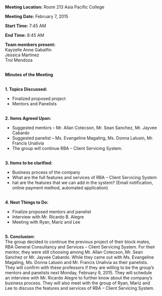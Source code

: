 **Meeting Location:** Room 213 Asia Pacific College

**Meeting Date:** February 7, 2015

**Start Time:** 7:45 AM

**End Time:** 8:45 AM

**Team members present:** <br>
Kayzelle Anne Gabalfin <br>
Jessica Martinez <br>
Troi Mendoza <br><br>

<b>Minutes of the Meeting</b> <br><br>

<b>1. Topics Discussed:</b> <br>
<ul><li>Finalized proposed project <br>
</li><li>Mentors and Panelists <br><br></li></ul>

<b>2. Items Agreed Upon:</b> <br>
<ul><li>Suggested mentors – Mr. Allan Cotecson, Mr. Sean Sanchez, Mr. Jayvee Cabardo<br>
</li><li>Suggested panelist – Ms. Evangeline Magaling, Ms. Donna Lalusin, Mr. Francis Unalivia<br>
</li><li>The group will continue RBA – Client Servicing System. <br><br></li></ul>

<b>3. Items to be clarified:</b> <br>
<ul><li>Business process of the company <br>
</li><li>What are the full features and services of RBA – Client Servicing System <br>
</li><li>hat are the features that we can add in the system? (Email notification, online payment method, automated application) <br><br></li></ul>

<b>4. Next Things to Do:</b> <br>
<ul><li>Finalize proposed mentors and panelist <br>
</li><li>Interview with Mr. Ricardo B. Alegre <br>
</li><li>Meeting with Ryan, Mariz and Lee <br><br></li></ul>

<b>5. Conclusion:</b> <br>
The group decided to continue the previous project of their block mates, RBA General Consultancy and Services – Client Servicing System. For their mentor, they were still choosing among Mr. Allan Cotecson, Mr. Sean Sanchez or Mr. Jayvee Cabardo. While they came out with Ms. Evangeline Magaling, Ms. Donna Lalusin and Mr. Francis Unalivia as their panelists. They will confirm with these professors if they are willing to be the group’s mentors and panelists next Monday, February 9, 2015. They will schedule an interview with Mr. Ricardo Alegre to further know about the company’s business process. They will also meet with the group of Ryan, Mariz and Lee to discuss the features and services of RBA – Client Servicing System.